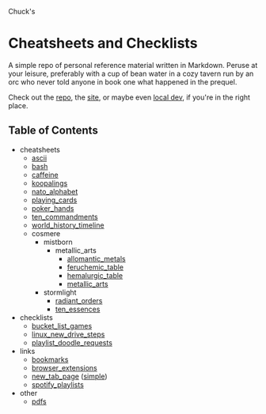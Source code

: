 <!---
make sure you're editing the template, doofus
--->

Chuck's
# Cheatsheets and Checklists

A simple repo of personal reference material written in Markdown. Peruse at your leisure, preferably with a cup of bean water in a cozy tavern run by an orc who never told anyone in book one what happened in the prequel.

Check out the [repo](https://github.com/buckmanc/cheatsheets_and_checklists), the [site](https://cheatsheets.buckman.cc), or maybe even [local dev](http://herschel.local:232/), if you're in the right place.

## Table of Contents

- cheatsheets<br>
    - <a href="cheatsheets/ascii">ascii</a><br>
    - <a href="cheatsheets/bash">bash</a><br>
    - <a href="cheatsheets/caffeine">caffeine</a><br>
    - <a href="cheatsheets/koopalings">koopalings</a><br>
    - <a href="cheatsheets/nato_alphabet">nato_alphabet</a><br>
    - <a href="cheatsheets/playing_cards">playing_cards</a><br>
    - <a href="cheatsheets/poker_hands">poker_hands</a><br>
    - <a href="cheatsheets/ten_commandments">ten_commandments</a><br>
    - <a href="cheatsheets/world_history_timeline">world_history_timeline</a><br>
    - cosmere<br>
        - mistborn<br>
            - metallic_arts<br>
                - <a href="cheatsheets/cosmere/mistborn/metallic_arts/allomantic_metals">allomantic_metals</a><br>
                - <a href="cheatsheets/cosmere/mistborn/metallic_arts/feruchemic_table">feruchemic_table</a><br>
                - <a href="cheatsheets/cosmere/mistborn/metallic_arts/hemalurgic_table">hemalurgic_table</a><br>
                - <a href="cheatsheets/cosmere/mistborn/metallic_arts/metallic_arts">metallic_arts</a><br>
        - stormlight<br>
            - <a href="cheatsheets/cosmere/stormlight/radiant_orders">radiant_orders</a><br>
            - <a href="cheatsheets/cosmere/stormlight/ten_essences">ten_essences</a><br>
- checklists<br>
    - <a href="checklists/bucket_list_games">bucket_list_games</a><br>
    - <a href="checklists/linux_new_drive_steps">linux_new_drive_steps</a><br>
    - <a href="checklists/playlist_doodle_requests">playlist_doodle_requests</a><br>
- links<br>
    - <a href="links/bookmarks">bookmarks</a><br>
    - <a href="links/browser_extensions">browser_extensions</a><br>
    - <a href="links/new_tab_page">new_tab_page</a> (<a href="html/new_tab_page_simple.html">simple</a>)<br>
    - <a href="links/spotify_playlists">spotify_playlists</a><br>
- other<br>
    - <a href="pdfs/pdfs">pdfs</a><br>
